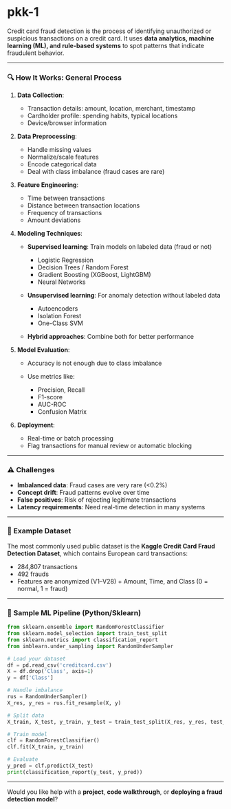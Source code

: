 # pkk-1

Credit card fraud detection is the process of identifying unauthorized or suspicious transactions on a credit card. It uses **data analytics, machine learning (ML), and rule-based systems** to spot patterns that indicate fraudulent behavior.

---

### 🔍 **How It Works: General Process**

1. **Data Collection**:

   * Transaction details: amount, location, merchant, timestamp
   * Cardholder profile: spending habits, typical locations
   * Device/browser information

2. **Data Preprocessing**:

   * Handle missing values
   * Normalize/scale features
   * Encode categorical data
   * Deal with class imbalance (fraud cases are rare)

3. **Feature Engineering**:

   * Time between transactions
   * Distance between transaction locations
   * Frequency of transactions
   * Amount deviations

4. **Modeling Techniques**:

   * **Supervised learning**: Train models on labeled data (fraud or not)

     * Logistic Regression
     * Decision Trees / Random Forest
     * Gradient Boosting (XGBoost, LightGBM)
     * Neural Networks
   * **Unsupervised learning**: For anomaly detection without labeled data

     * Autoencoders
     * Isolation Forest
     * One-Class SVM
   * **Hybrid approaches**: Combine both for better performance

5. **Model Evaluation**:

   * Accuracy is not enough due to class imbalance
   * Use metrics like:

     * Precision, Recall
     * F1-score
     * AUC-ROC
     * Confusion Matrix

6. **Deployment**:

   * Real-time or batch processing
   * Flag transactions for manual review or automatic blocking

---

### ⚠️ **Challenges**

* **Imbalanced data**: Fraud cases are very rare (<0.2%)
* **Concept drift**: Fraud patterns evolve over time
* **False positives**: Risk of rejecting legitimate transactions
* **Latency requirements**: Need real-time detection in many systems

---

### 🧪 Example Dataset

The most commonly used public dataset is the **Kaggle Credit Card Fraud Detection Dataset**, which contains European card transactions:

* 284,807 transactions
* 492 frauds
* Features are anonymized (V1–V28) + Amount, Time, and Class (0 = normal, 1 = fraud)

---

### 🧠 Sample ML Pipeline (Python/Sklearn)

```python
from sklearn.ensemble import RandomForestClassifier
from sklearn.model_selection import train_test_split
from sklearn.metrics import classification_report
from imblearn.under_sampling import RandomUnderSampler

# Load your dataset
df = pd.read_csv('creditcard.csv')
X = df.drop('Class', axis=1)
y = df['Class']

# Handle imbalance
rus = RandomUnderSampler()
X_res, y_res = rus.fit_resample(X, y)

# Split data
X_train, X_test, y_train, y_test = train_test_split(X_res, y_res, test_size=0.3)

# Train model
clf = RandomForestClassifier()
clf.fit(X_train, y_train)

# Evaluate
y_pred = clf.predict(X_test)
print(classification_report(y_test, y_pred))
```

---

Would you like help with a **project**, **code walkthrough**, or **deploying a fraud detection model**?

